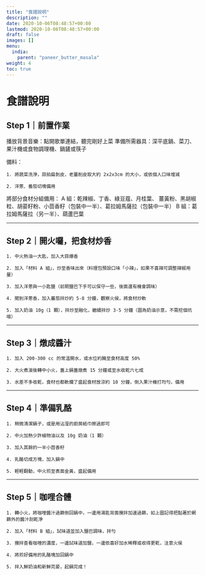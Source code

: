 ```yaml
---
title: "食譜說明"
description: ""
date: 2020-10-06T08:48:57+00:00
lastmod: 2020-10-06T08:48:57+00:00
draft: false
images: []
menu:
  india:
    parent: "paneer_butter_masala"
weight: 4
toc: true
---
```

# 食譜說明

## Step 1｜前置作業

播放背景音樂：點開歌單連結，聽完剛好上菜
準備所需器具：深平底鍋、菜刀、果汁機或食物調理機、鍋鏟或筷子

備料：

    1. 將蔬菜洗淨，蒜拍扁剝皮，老薑削皮取大約 2x2x3cm 的大小，或依個人口味增減

    2. 洋蔥、番茄切塊備用

將部分食材分組備用：
A 組：乾辣椒、丁香、綠豆蔻、月桂葉、 薑黃粉、黑胡椒粒、胡荽籽粉、小茴香籽（包裝中一半）、葛拉姆馬薩拉（包裝中一半）
B 組：葛拉姆馬薩拉（另一半）、葫蘆巴葉

---
## Step 2｜開火囉，把食材炒香

    1. 中火熱油一大匙，加入大蒜爆香

    2. 加入「材料 A 組」，炒至香味出來（料理包預設口味「小辣」，如果不喜辣可調整辣椒用量）

    3. 加入洋蔥與一小匙鹽（前期鹽巴下手可以保守一些，後面還有機會調味）

    4. 聞到洋蔥香，加入蕃茄拌炒約 5-8 分鐘，觀察火侯，將食材炒軟

    5. 加入奶油 10g（1 顆），拌炒至融化，繼續拌炒 3-5 分鐘（圖為奶油示意，不需挖個坑唷）

---
## Step 3｜燉成醬汁

    1. 加入 200-300 cc 的常溫開水，或水位約醃至食材高度 50%

    2. 大火煮滾後轉中小火，蓋上鍋蓋燉煮 15 分鐘或至水收乾六七成

    3. 水差不多收乾，食材也都軟爛了盛起食材放涼約 10 分鐘，倒入果汁機打均勻，備用

---
## Step 4｜準備乳酪

    1. 稍微清潔鍋子，或是用沾溼的廚房紙巾擦過即可

    2. 中火加熱少許植物油以及 10g 奶油（1 顆）

    3. 加入其餘的一半小茴香籽

    4. 乳酪切成方塊，加入鍋中

    5. 輕輕翻動，中火煎至表面金黃，盛起備用
---
## Step 5｜咖哩合體

    1. 轉小火，將咖哩醬汁過篩倒回鍋中，一邊用湯匙背面攪拌加速過篩，如上圖記得把黏著於網篩外的醬汁刮乾淨

    2. 加入「材料 B 組」，試味道並加入鹽巴調味，拌勻

    3. 攪拌查看咖哩的濃度，一邊試味道加鹽，一邊依喜好加水稀釋或收得更乾，注意火侯

    4. 將煎好備用的乳酪塊加回鍋中

    5. 拌入鮮奶油和新鮮芫荽，起鍋完成！
